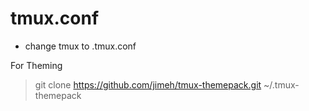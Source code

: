 # tmux.conf

- change tmux to .tmux.conf 

For Theming
> git clone https://github.com/jimeh/tmux-themepack.git ~/.tmux-themepack
